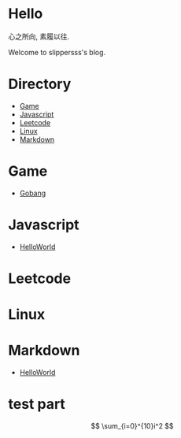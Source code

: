 <a><script src="https://slippersss.github.io/tex-svg-full.js"></script></a>

# Hello

心之所向, 素履以往.

Welcome to slippersss's blog.

# Directory

* <a href="#Game">Game</a>  
* <a href="#Javascript">Javascript</a>  
* <a href="#Leetcode">Leetcode</a>  
* <a href="#Linux">Linux</a>  
* <a href="#Markdown">Markdown</a>

# <a id="Game"></a>Game

* [Gobang](Game/Gobang/Gobang.html)

# <a id="Javascript"></a>Javascript

* [HelloWorld](Javascript/HelloWorld)

# <a id="Leetcode"></a>Leetcode

# <a id="Linux"></a>Linux

# <a id="Markdown"></a>Markdown

* [HelloWorld](Markdown/HelloWorld)

# test part

$$
\sum_{i=0}^{10}i^2
$$
